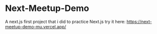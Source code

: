 # Next-Meetup-Demo
A next.js first project that i did to practice Next.js
try it here:
https://next-meetup-demo-mu.vercel.app/
